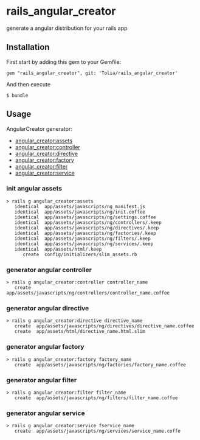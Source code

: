 # rails_angular_creator

generate a angular distribution for your rails app

## Installation

First start by adding this gem to your Gemfile:
```
gem "rails_angular_creator", git: 'Tolia/rails_angular_creator'
```
And then execute
```
$ bundle
```


## Usage

AngularCreator generator:
-  [angular_creator:assets](#init-angular-assets)
-  [angular_creator:controller](#generator-angular-controller)
-  [angular_creator:directive](#generator-angular-directive)
-  [angular_creator:factory](#generator-angular-factory)
-  [angular_creator:filter](#generator-angular-filter)
-  [angular_creator:service](#generator-angular-service)

### init angular assets
```
> rails g angular_creator:assets
   identical  app/assets/javascripts/ng_manifest.js
   identical  app/assets/javascripts/ng/init.coffee
   identical  app/assets/javascripts/ng/settings.coffee
   identical  app/assets/javascripts/ng/controllers/.keep
   identical  app/assets/javascripts/ng/directives/.keep
   identical  app/assets/javascripts/ng/factories/.keep
   identical  app/assets/javascripts/ng/filters/.keep
   identical  app/assets/javascripts/ng/services‎/.keep
   identical  app/assets/html/.keep
      create  config/initializers/slim_assets.rb
```

### generator angular controller
```
> rails g angular_creator:controller controller_name
   create  app/assets/javascripts/ng/controllers/controller_name.coffee
```

### generator angular directive
```
> rails g angular_creator:directive directive_name
   create  app/assets/javascripts/ng/directives/directive_name.coffee
   create  app/assets/html/directive_name.html.slim
```

### generator angular factory
```
> rails g angular_creator:factory factory_name  
   create  app/assets/javascripts/ng/factories/factory_name.coffee
```

### generator angular filter
```
> rails g angular_creator:filter filter_name
   create  app/assets/javascripts/ng/filters/filter_name.coffee
```

### generator angular service‎
```
> rails g angular_creator:service‎ fservice‎_name
   create  app/assets/javascripts/ng/services‎/service_name.coffe
```
